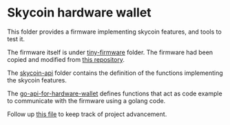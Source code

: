 # Skycoin hardware wallet

This folder provides a firmware implementing skycoin features, and tools to test it.

The firmware itself is under [tiny-firmware](https://github.com/skycoin/services/tree/master/hardware-wallet/tiny-firmware) folder.
The firmware had been copied and modified from [this repository](https://github.com/trezor/trezor-mcu).

The [skycoin-api](https://github.com/skycoin/services/tree/master/hardware-wallet/skycoin-api) folder contains the definition of the functions implementing the skycoin features.

The [go-api-for-hardware-wallet](https://github.com/skycoin/services/tree/master/hardware-wallet/go-api-for-hardware-wallet) defines functions that act as code example to communicate with the firmware using a golang code.

Follow up [this file](https://github.com/skycoin/services/blob/master/hardware-wallet/Project-advancement.md) to keep track of project advancement.
